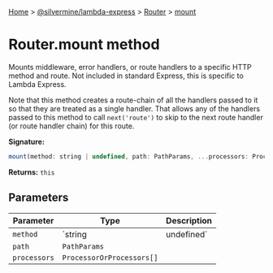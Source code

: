 [Home](./index) &gt; [@silvermine/lambda-express](./lambda-express.md) &gt; [Router](./lambda-express.router.md) &gt; [mount](./lambda-express.router.mount.md)

# Router.mount method

Mounts middleware, error handlers, or route handlers to a specific HTTP method and route. Not included in standard Express, this is specific to Lambda Express.

Note that this method creates a route-chain of all the handlers passed to it so that they are treated as a single handler. That allows any of the handlers passed to this method to call `next('route')` to skip to the next route handler (or route handler chain) for this route.

**Signature:**
```javascript
mount(method: string | undefined, path: PathParams, ...processors: ProcessorOrProcessors[]): this;
```
**Returns:** `this`

## Parameters

|  Parameter | Type | Description |
|  --- | --- | --- |
|  `method` | `string | undefined` |  |
|  `path` | `PathParams` |  |
|  `processors` | `ProcessorOrProcessors[]` |  |

